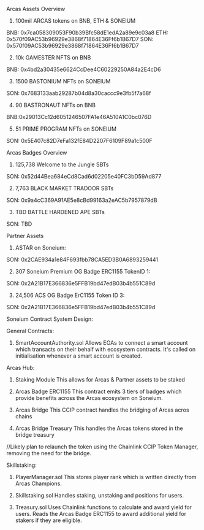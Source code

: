 Arcas Assets Overview

1. 100mil ARCAS tokens on BNB, ETH & SONEIUM

BNB: 0x7ca058309053F90b39Bfc58dE1edA2a89e9c03a8
ETH: 0x570f09AC53b96929e3868f71864E36Ff6b1B67D7
SON: 0x570f09AC53b96929e3868f71864E36Ff6b1B67D7

2. 10k GAMESTER NFTS on BNB

BNB: 0x4bd2a30435e6624CcDee4C60229250A84a2E4cD6

3. 1500 BASTONIUM NFTs on SONEIUM

SON: 0x7683133aab29287b04d8a30caccc9e3fb5f7a68f

4. 90 BASTRONAUT NFTs on BNB

BNB:0x29013Cc12d6051246507FA1e46A510A1C0bc076D

5. 51 PRIME PROGRAM NFTs on SONEIUM

SON: 0x5E407c82D7eFa132fE84D2207F6109F89a1c500F

Arcas Badges Overview

1. 125,738 Welcome to the Jungle SBTs

SON: 0x52d44Bea684eCd8Cad6d02205e40FC3bD59Ad877

2. 7,763 BLACK MARKET TRADOOR SBTs

SON: 0x9a4cC369A91AE5e8cBd99163a2eAC5b7957879dB

3. TBD BATTLE HARDENED APE SBTs

SON: TBD

Partner Assets

1. ASTAR on Soneium:

SON: 0x2CAE934a1e84F693fbb78CA5ED3B0A6893259441

2. 307 Soneium Premium OG Badge ERC1155 TokenID 1:

SON: 0x2A21B17E366836e5FFB19bd47edB03b4b551C89d

3. 24,506 ACS OG Badge ErC1155 Token ID 3:

SON: 0x2A21B17E366836e5FFB19bd47edB03b4b551C89d




Soneium Contract System Design:

General Contracts:

1. SmartAccountAuthority.sol
Allows EOAs to connect a smart account which transacts on their behalf with ecosystem contracts.
It's called on initialisation whenever a smart account is created.

Arcas Hub:

1. Staking Module
This allows for Arcas & Partner assets to be staked

2. Arcas Badge ERC1155
This contract emits 3 tiers of badges which provide benefits across the Arcas ecosystem on Soneium.

3. Arcas Bridge
This CCIP contract handles the bridging of Arcas acros chains

4. Arcas Bridge Treasury
This handles the Arcas tokens stored in the bridge treasury

//Likely plan to relaunch the token using the Chainlink CCIP Token Manager, removing the need for the bridge.


Skillstaking:

1. PlayerManager.sol 
This stores player rank which is written directly from Arcas Champions.

2. Skillstaking.sol
Handles staking, unstaking and positions for users.

3. Treasury.sol
Uses Chainlink functions to calculate and award yield for users. Reads the Arcas Badge ERC1155 to award additional yield for stakers if they are eligible.
